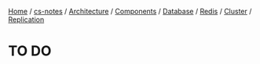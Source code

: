 [Home](https://mengxianbin.github.io) /
[cs-notes](https://mengxianbin.github.io/cs-notes/site) /
[Architecture](https://mengxianbin.github.io/cs-notes/site/Architecture) /
[Components](https://mengxianbin.github.io/cs-notes/site/Architecture/Components) /
[Database](https://mengxianbin.github.io/cs-notes/site/Architecture/Components/Database) /
[Redis](https://mengxianbin.github.io/cs-notes/site/Architecture/Components/Database/Redis) /
[Cluster](https://mengxianbin.github.io/cs-notes/site/Architecture/Components/Database/Redis/Cluster) /
[Replication](https://mengxianbin.github.io/cs-notes/site/Architecture/Components/Database/Redis/Cluster/Replication)

# TO DO
